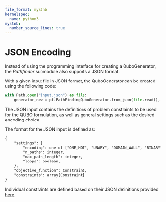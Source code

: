 ```yaml
---
file_format: mystnb
kernelspec:
  name: python3
mystnb:
  number_source_lines: true
---
```


# JSON Encoding

Instead of using the programming interface for creating a QuboGenerator, the _Pathfinder_ submodule also supports a JSON format.

With a given input file in JSON format, the QuboGenerator can be created using the following code:

```python
with Path.open("input.json") as file:
    generator_new = pf.PathFindingQuboGenerator.from_json(file.read(), graph)
```

The JSON input contains the definitions of problem constraints to be used for the QUBO formulation, as well as general settings such as the desired encoding choice.

The format for the JSON input is defined as:

```txt
{
    "settings": {
        "encoding": one of ["ONE_HOT", "UNARY", "DOMAIN_WALL", "BINARY"],
        "n_paths": integer,
        "max_path_length": integer,
        "loops": boolean,
    },
    "objective_function": Constraint,
    "constraints": array[Constraint]
}
```

Individual constraints are defined based on their JSON definitions provided [here](https://github.com/cda-tum/mqt-qubomaker/tree/main/src/mqt/qubomaker/pathfinder/resources/constraints).
